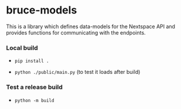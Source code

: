 # bruce-models

This is a library which defines data-models for the Nextspace API and provides functions for communicating with the endpoints.

### Local build

- `pip install .`

- `python ./public/main.py` (to test it loads after build)

### Test a release build

- `python -m build`
